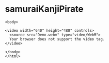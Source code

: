 # samuraiKanjiPirate

```<html>
<body>

<video width="640" height="480" controls>
  <source src="Demo.webm" type="video/WebM">
  Your browser does not support the video tag.
</video>

</body>
</html>
```
